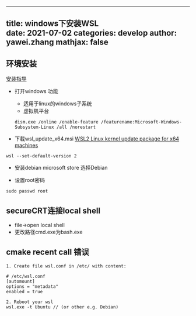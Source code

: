 
---
title: windows下安装WSL   
date: 2021-07-02
categories: develop 
author: yawei.zhang 
mathjax: false
---

## 环境安装    
[安装指导](https://docs.microsoft.com/en-us/windows/wsl/install-win10)  
* 打开windows 功能   
  * 适用于linux的windows子系统  
  * 虚拟机平台  
  ```
  dism.exe /online /enable-feature /featurename:Microsoft-Windows-Subsystem-Linux /all /norestart
  ```


* 下载wsl_update_x64.msi
[WSL2 Linux kernel update package for x64 machines](https://wslstorestorage.blob.core.windows.net/wslblob/wsl_update_x64.msi)  
```
wsl --set-default-version 2
```

* 安装debian
microsoft store 选择Debian
  

* 设置root密码   
```
sudo passwd root
```



## secureCRT连接local shell  
* file->open local shell   
* 更改路径cmd.exe为bash.exe  

## cmake recent call 错误  
```
1. Create file wsl.conf in /etc/ with content: 

# /etc/wsl.conf
[automount]
options = "metadata"
enabled = true

2. Reboot your wsl
wsl.exe -t Ubuntu // (or other e.g. Debian)
```
